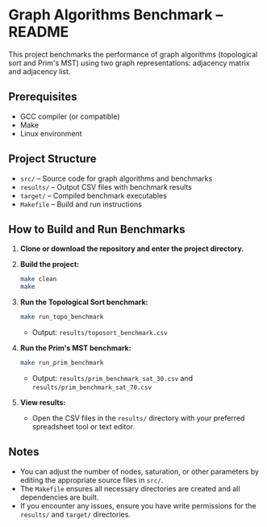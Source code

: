 # Graph Algorithms Benchmark – README

This project benchmarks the performance of graph algorithms (topological sort and Prim's MST) using two graph representations: adjacency matrix and adjacency list.

## Prerequisites

- GCC compiler (or compatible)
- Make
- Linux environment

## Project Structure

- `src/` – Source code for graph algorithms and benchmarks
- `results/` – Output CSV files with benchmark results
- `target/` – Compiled benchmark executables
- `Makefile` – Build and run instructions

## How to Build and Run Benchmarks

1. **Clone or download the repository and enter the project directory.**

2. **Build the project:**
   ```bash
   make clean
   make
   ```

3. **Run the Topological Sort benchmark:**
   ```bash
   make run_topo_benchmark
   ```
   - Output: `results/toposort_benchmark.csv`

4. **Run the Prim's MST benchmark:**
   ```bash
   make run_prim_benchmark
   ```
   - Output: `results/prim_benchmark_sat_30.csv` and `results/prim_benchmark_sat_70.csv`

5. **View results:**
   - Open the CSV files in the `results/` directory with your preferred spreadsheet tool or text editor.

## Notes

- You can adjust the number of nodes, saturation, or other parameters by editing the appropriate source files in `src/`.
- The `Makefile` ensures all necessary directories are created and all dependencies are built.
- If you encounter any issues, ensure you have write permissions for the `results/` and `target/` directories.